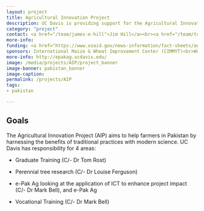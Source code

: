 ```yaml
---
layout: project
title: Agricultural Innovation Project
description: UC Davis is providing support for the Agricultural Innovation Project, a 5-year USAID-funded program managed by the International Maize & Wheat Improvement Center (CIMMYT), the International Livestock Research Institute (ILRI), the International Rice Research Institute, and the World Vegetable Center (AVDRC).
category: "project"
contact: <a href="/team/james-e-hill">Jim Hill</a><br><a href="/team/tom-rost">Tom Rost</a><br><a href="/team/louise-ferguson">Louise Ferguson</a><br><a href="/team/mark-bell">Mark Bell</a>
more-info:
funding: <a href="https://www.usaid.gov/news-information/fact-sheets/agricultural-innovation-program>Supported by USAID through CIMMYT</a>
sponsors: International Maize & Wheat Improvement Center (CIMMYT)<br>World Vegetable Center (AVRDC)<br>International Livestock Research Institute (ILRI)<br>International Rice Research Institute (IRRI)<br>UC Davis
more-info: http://epakag.ucdavis.edu/
image: /media/projects/AIP/project_banner
image-banner: pakistan_banner
image-caption:
permalink: /projects/AIP
tags:
- pakistan

---
```



<h2>Goals</h2>

<p>The Agricultural Innovation Project (AIP) aims to help farmers in Pakistan by harnessing the benefits of traditional practices with modern science. UC Davis has responsibility for 4 areas:</p>

* Graduate Training (C/- Dr Tom Rost)

* Perennial tree research (C/- Dr Louise Ferguson)

* e-Pak Ag looking at the application of ICT to enhance project impact (C/- Dr Mark Bell), and e-Pak&nbsp;Ag

* Vocational Training (C/- Dr Mark Bell)
